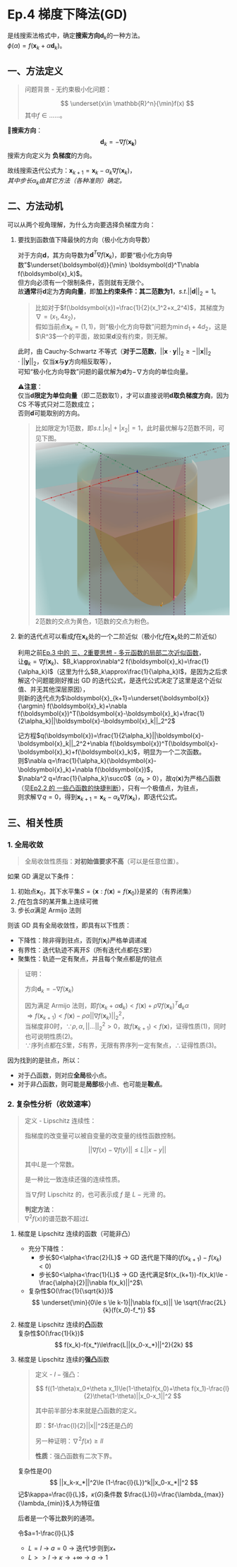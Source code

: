 # Ep.4 梯度下降法(GD)

是线搜索法格式中，确定**搜索方向**$\boldsymbol{d}_k$的一种方法。  
$\phi(\alpha)=f(\boldsymbol{x}_k+\alpha\boldsymbol{d}_k)$。

## 一、方法定义

> 问题背景 - 无约束极小化问题：
>
> $$
> \underset{x\in \mathbb{R}^n}{\min}f(x)
> $$
> 其中$f\in ……$。

🌟**搜索方向**：
$$
\boldsymbol{d}_k=-\nabla f(\boldsymbol{x_k})
$$
搜索方向定义为 **负梯度**的方向。

故线搜索迭代公式为：$\boldsymbol{x}_{k+1}=\boldsymbol{x}_k-\alpha_k\nabla f(\boldsymbol{x}_k)$，  
*其中步长$\alpha_k$由其它方法（各种准则）确定。*

## 二、方法动机

可以从两个视角理解，为什么方向要选择负梯度方向：

1. 要找到函数值下降最快的方向（极小化方向导数）

   对于方向$\boldsymbol{d}$，其方向导数为$\boldsymbol{d}^T\nabla f(\boldsymbol{x}_k)$，即要“极小化方向导数”$\underset{\boldsymbol{d}}{\min} \boldsymbol{d}^T\nabla f(\boldsymbol{x}_k)$。  
   但方向必须有一个限制条件，否则就有无限个。  
   故**通常**将$\boldsymbol{d}$定为**方向向量**，即**加上约束条件：其二范数为$1$**，$s.t. ||\boldsymbol{d}||_2=1$。
   > 比如对于$f(\boldsymbol{x})=\frac{1}{2}(x_1^2+x_2^4)$，其梯度为$\nabla=(x_1,4x_2)$，  
   > 假如当前点$\boldsymbol{x}_k=(1,1)$，则“极小化方向导数”问题为$\min d_1+4d_2$，这是$\R^3$一个的平面，故如果$\boldsymbol{d}$没有约束，则无解。

   此时，由 Cauchy-Schwartz 不等式（**对于二范数**，$||\boldsymbol{x}\cdot\boldsymbol{y}||_2\ge-||\boldsymbol{x}||_2\cdot||\boldsymbol{y}||_2$，仅当$\boldsymbol{x}$与$\boldsymbol{y}$方向相反取等），  
   可知“极小化方向导数”问题的最优解为$\boldsymbol{d}$为$-\nabla$方向的单位向量。

   ⚠️**注意**：  
   仅当$\boldsymbol{d}$**限定为单位向量**（即二范数取$1$），才可以直接说明$\boldsymbol{d}$**取负梯度方向**，因为 CS 不等式只对二范数成立；  
   否则$\boldsymbol{d}$可能取别的方向。
   > 比如限定为1范数，即$s.t. |x_1|+|x_2|=1$，此时最优解与2范数不同，可见下图。  
   > ![不是2范数](images/image-4.png)  
   > 2范数的交点为黄色，1范数的交点为粉色。

2. 新的迭代点可以看成$f$在$\boldsymbol{x}_k$处的一个二阶近似（极小化$f$在$\boldsymbol{x}_k$处的二阶近似）

   利用之前[Ep.3 中的 三、2重要思想 - 多元函数的局部二次近似函数](../Ep.3%20最优解和算法的基本性质/3.md#2-重要思想---多元函数的局部二次近似函数)，  
   让$\boldsymbol{g}_k=\nabla f(\boldsymbol{x}_k)$、$B_k\approx\nabla^2 f(\boldsymbol{x}_k)=\frac{1}{\alpha_k}I$（这里为什么$B_k\approx\frac{1}{\alpha_k}I$，是因为之后求解这个问题能刚好推出 GD 的迭代公式，是迭代公式决定了这里是这个近似值、并无其他深层原因），  
   则新的迭代点为$\boldsymbol{x}_{k+1}=\underset{\boldsymbol{x}}{\argmin} f(\boldsymbol{x}_k)+\nabla f(\boldsymbol{x})^T(\boldsymbol{x}-\boldsymbol{x}_k)+\frac{1}{2\alpha_k}||\boldsymbol{x}-\boldsymbol{x}_k||_2^2$

   记方程$q(\boldsymbol{x})=\frac{1}{2\alpha_k}||\boldsymbol{x}-\boldsymbol{x}_k||_2^2+\nabla f(\boldsymbol{x})^T(\boldsymbol{x}-\boldsymbol{x}_k)+f(\boldsymbol{x}_k)$，明显为一个二次函数。  
   则$\nabla q=\frac{1}{\alpha_k}(\boldsymbol{x}-\boldsymbol{x}_k)+\nabla f(\boldsymbol{x})$，  
   $\nabla^2 q=\frac{1}{\alpha_k}\succ0$（$\alpha_k>0$），故$q(\boldsymbol{x})$为严格凸函数（见[Ep2.2 的 一些凸函数的快捷判断](../Ep.2%20凸性/2.2.%20凸函数、凸优化.md#ex-一些凸函数的快捷判断)），只有一个极值点，为驻点，  
   则求解$\nabla q=0$，得到$\boldsymbol{x}_{k+1}=\boldsymbol{x}_k-\alpha_k\nabla f(\boldsymbol{x}_k)$，即迭代公式。

## 三、相关性质

### 1. 全局收敛

> 全局收敛性质指：**对初始值要求不高**（可以是任意位置）。

如果 GD 满足以下条件：

1. 初始点$\boldsymbol{x}_0$，其下水平集$S=\{\boldsymbol{x}:f(\boldsymbol{x})=f(\boldsymbol{x}_0)\}$是紧的（有界闭集）
2. $f$在包含$S$的某开集上连续可微
3. 步长$\alpha$满足 Armijo 法则

则该 GD 具有全局收敛性，即具有以下性质：

* 下降性：除非得到驻点，否则$f(\boldsymbol{x}_i)$严格单调递减
* 有界性：迭代轨迹不离开$S$（所有迭代点都在$S$里）
* 聚集性：轨迹一定有聚点，并且每个聚点都是$f$的驻点

> 证明：
>
> 方向$\boldsymbol{d}_k=-\nabla f(\boldsymbol{x}_k)$
>
> 因为满足 Armijo 法则，即$f(\boldsymbol{x}_k+\alpha\boldsymbol{d}_k)<f(\boldsymbol{x})+\rho\nabla f(\boldsymbol{x}_k)^T\boldsymbol{d}_k\alpha$  
> $\Rightarrow f(\boldsymbol{x}_{k+1})<f(\boldsymbol{x})-\rho\alpha||\nabla f(\boldsymbol{x}_k)||^2_2$，  
> 当梯度非0时，$\because \rho,\alpha,||...||^2_2>0$，故$f(\boldsymbol{x}_{k+1})<f(\boldsymbol{x})$，证得性质(1)，同时也可说明性质(2)。  
> $\because$序列点都在$S$里，$S$有界，无限有界序列一定有聚点，$\therefore$证得性质(3)。

因为找到的是驻点，所以：

* 对于凸函数，则对应**全局**极小点。
* 对于非凸函数，则可能是**局部**极小点、也可能是**鞍点**。

### 2. 复杂性分析（收敛速率）

> 定义 - Lipschitz 连续性：
>
> 指梯度的改变量可以被自变量的改变量的线性函数控制。
>
> $$
> ||\nabla f(x) - \nabla f(y)|| \le L||x-y||
> $$
>
> 其中$L$是一个常数。
>
> 是一种比一致连续还强的连续性质。
>
> 当$\nabla f$时 Lipschitz 的，也可表示成 $f$ 是 $L-\text{光滑}$ 的。
>
> **判定方法**：  
> $\nabla^2 f(x)$的谱范数不超过$L$

1. 梯度是 Lipschitz 连续的函数（可能非凸）
   * 充分下降性：
     * 步长$0<\alpha<\frac{2}{L}$ -> GD 迭代是下降的($f(x_{k+1})-f(x_k)<0$)
     * 步长$0<\alpha<\frac{1}{L}$ -> GD 迭代满足$f(x_{k+1})-f(x_k)\le -\frac{\alpha}{2}||\nabla f(x_k)||^2$\
   * 复杂性$O(\frac{1}{\sqrt{k}})$
     $$
     \underset{\min}{0\le s \le k-1}||\nabla f(x_s)|| \le \sqrt{\frac{2L}{k}(f(x_0)-f_*)}
     $$
2. 梯度是 Lipschitz 连续的**凸**函数  
   复杂性$O(\frac{1}{k})$
   $$
   f(x_k)-f(x_*)\le\frac{L||(x_0-x_*)||^2}{2k}
   $$
3. 梯度是 Lipschitz 连续的**强凸**函数  
   > 定义 - $l-\text{强凸}$：  
   >
   > $$
   > f((1-\theta)x_0+\theta x_1)\le(1-\theta)f(x_0)+\theta f(x_1)-\frac{l}{2}\theta(1-\theta)||x_0-x_1||^2
   > $$
   >
   > 其中前半部分本来就是凸函数的定义。
   >
   > 即：$f-\frac{l}{2}||x||^2$还是凸的
   >
   > 另一种证明：$\nabla^2 f(x) \ge lI$
   >
   > **性质**：强凸函数有二次下界。

   复杂性是$O()$
   $$
   ||x_k-x_*||^2\le (1-\frac{l}{L})^k||x_0-x_*||^2
   $$
   记$\kappa=\frac{l}{L}$，$\kappa(G)$条件数
   $\frac{L}{l}=\frac{\lambda_{max}}{\lambda_{min}}$,$\lambda$为特征值

   后者是一个等比数列的通项。

   令$a=1-\frac{l}{L}$
   * $L=l$ -> $a=0$ -> 迭代1步则到$x_*$
   * $L>>l$ -> $\kappa\to+\infty$ -> $a\to 1$